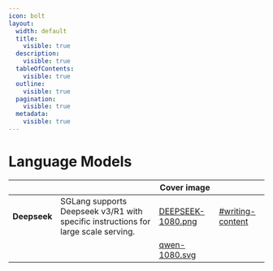 ```yaml
---
icon: bolt
layout:
  width: default
  title:
    visible: true
  description:
    visible: true
  tableOfContents:
    visible: true
  outline:
    visible: true
  pagination:
    visible: true
  metadata:
    visible: true
---
```


# Language Models

<table data-card-size="large" data-view="cards" data-full-width="true"><thead><tr><th></th><th></th><th data-hidden data-card-cover data-type="image">Cover image</th><th data-hidden data-card-target data-type="content-ref"></th></tr></thead><tbody><tr><td><strong>Deepseek</strong></td><td>SGLang supports Deepseek v3/R1 with specific instructions for large scale serving.</td><td data-object-fit="cover"><a href="../../.gitbook/assets/DEEPSEEK-1080.png">DEEPSEEK-1080.png</a></td><td><a href="../../basics/editor.md#writing-content">#writing-content</a></td></tr><tr><td></td><td></td><td><a href="../../.gitbook/assets/qwen-1080.svg">qwen-1080.svg</a></td><td></td></tr></tbody></table>

